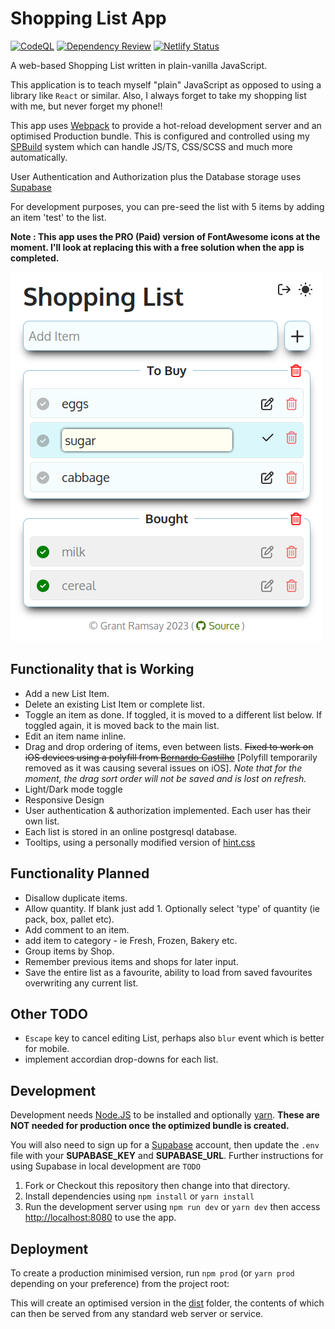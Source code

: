 # Shopping List App

[![CodeQL](https://github.com/seapagan/shopping-list/actions/workflows/codeql.yml/badge.svg)](https://github.com/seapagan/shopping-list/actions/workflows/codeql.yml) [![Dependency
Review](https://github.com/seapagan/shopping-list/actions/workflows/dependency-review.yml/badge.svg)](https://github.com/seapagan/shopping-list/actions/workflows/dependency-review.yml) [![Netlify Status](https://api.netlify.com/api/v1/badges/626644b9-1b8d-4936-821d-b02784fd765e/deploy-status)](https://app.netlify.com/sites/sp-shopping/deploys)

A web-based Shopping List written in plain-vanilla JavaScript.

This application is to teach myself "plain" JavaScript as opposed to using a
library like `React` or similar. Also, I always forget to take my shopping list
with me, but never forget my phone!!

This app uses [Webpack](https://webpack.js.org/) to provide a hot-reload
development server and an optimised Production bundle. This is configured and
controlled using my [SPBuild](https://github.com/seapagan/sp-build) system which
can handle JS/TS, CSS/SCSS and much more automatically.

User Authentication and Authorization plus the Database storage uses
[Supabase](https://supabase.com)

For development purposes, you can pre-seed the list with 5 items by adding an
item 'test' to the list.

**Note : This app uses the PRO (Paid) version of FontAwesome icons at the moment.
I'll look at replacing this with a free solution when the app is completed.**

![screenshot](images/screenshot.png)

## Functionality that is Working

- Add a new List Item.
- Delete an existing List Item or complete list.
- Toggle an item as done. If toggled, it is moved to a different list below. If
  toggled again, it is moved back to the main list.
- Edit an item name inline.
- Drag and drop ordering of items, even between lists. ~~Fixed to work on iOS
  devices using a polyfill from [Bernardo
  Castilho](https://github.com/Bernardo-Castilho/dragdroptouch)~~ [Polyfill
  temporarily removed as it was causing several issues on iOS]. _Note that for
  the moment, the drag sort order will not be saved and is lost on refresh._
- Light/Dark mode toggle
- Responsive Design
- User authentication & authorization implemented. Each user has their own list.
- Each list is stored in an online postgresql database.
- Tooltips, using a personally modified version of [hint.css](https://github.com/chinchang/hint.css)

## Functionality Planned

- Disallow duplicate items.
- Allow quantity. If blank just add 1. Optionally select 'type' of quantity (ie
  pack, box, pallet etc).
- Add comment to an item.
- add item to category - ie Fresh, Frozen, Bakery etc.
- Group items by Shop.
- Remember previous items and shops for later input.
- Save the entire list as a favourite, ability to load from saved favourites
  overwriting any current list.

## Other TODO

- `Escape` key to cancel editing List, perhaps also `blur` event which is better
  for mobile.
- implement accordian drop-downs for each list.

## Development

Development needs [Node.JS](https://nodejs.org/) to be installed and optionally
[yarn](https://yarnpkg.com/). **These are NOT needed for production once the
optimized bundle is created.**

You will also need to sign up for a [Supabase](https://supabase.com) account,
then update the `.env` file with your **SUPABASE_KEY** and **SUPABASE_URL**.
Further instructions for using Supabase in local development are `TODO`

1) Fork or Checkout this repository then change into that directory.
2) Install dependencies using `npm install` or `yarn install`
3) Run the development server using `npm run dev` or `yarn dev` then access
   <http://localhost:8080> to use the app.

## Deployment

To create a production minimised version, run `npm prod` (or `yarn prod`
depending on your preference) from the project root:

This will create an optimised version in the [dist](dist) folder, the contents
of which can then be served from any standard web server or service.
